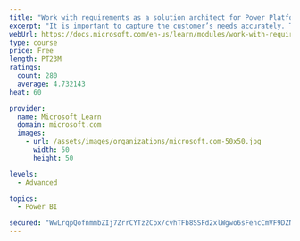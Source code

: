 ```yaml
---
title: "Work with requirements as a solution architect for Power Platform and Dynamics 365"
excerpt: "It is important to capture the customer’s needs accurately. This module explains how to capture requirements and identify functional and non-functional items."
webUrl: https://docs.microsoft.com/en-us/learn/modules/work-with-requirements/
type: course
price: Free
length: PT23M
ratings:
  count: 280
  average: 4.732143
heat: 60

provider:
  name: Microsoft Learn
  domain: microsoft.com
  images:
    - url: /assets/images/organizations/microsoft.com-50x50.jpg
      width: 50
      height: 50

levels:
  - Advanced

topics:
  - Power BI

secured: "WwLrqpQofnmmbZIj7ZrrCYTz2Cpx/cvhTFb8SSFd2xlWgwo6sFencCmVF9DZNrsN+iP5ulT4S2v6xHxN9oeDMZwkwjX49eUmGISahWYbM6Rd7Nl9klIzqupvEzK8GW2hQBdZkPyMHI1eHqhFMgmOPerdNOOVAP9vafr1TzZUlCtPDEanrA6i2B6D/Kud0OGtSzqKsWvYSIx8ReVh/SAn++VRdX7P8YCV0sAa1dAxjuIDNNSq0pDr+CqDrcxGtpFWxlDB16DtXSYpZI1GxhfTfPyue8mJ36aOnj0fkP6uUWZKQX8XEWJPrc0Cirs4cYdNYR6fT8O/qBfXh8zjg0j70VX7jUPOWR5FxjxEeDUJs2z8Ow/8/KKOUlUINS8B8RT3x6xk7fAHNmXX2pTpNqyqrQ==;OTL46uMsRQEv762gZ6nhfg=="
---
```


